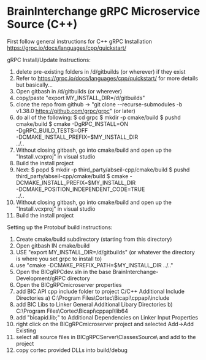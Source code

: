 # BrainInterchange gRPC Microservice Source (C++)

First follow general instructions for C++ gRPC Installation
https://grpc.io/docs/languages/cpp/quickstart/

gRPC Install/Update Instructions:
1) delete pre-existing folders in /d/gitbuilds (or wherever) if they exist
2) Refer to https://grpc.io/docs/languages/cpp/quickstart/ for more details but basically...
3) Open gitbash in /d/gitbuilds (or wherever)
4) copy/paste "export MY_INSTALL_DIR=/d/gitbuilds"
5) clone the repo from github -> "git clone --recurse-submodules -b v1.38.0 https://github.com/grpc/grpc" (or later)
6) do all of the following:
	$ cd grpc
	$ mkdir -p cmake/build
	$ pushd cmake/build
	$ cmake -DgRPC_INSTALL=ON \
      		-DgRPC_BUILD_TESTS=OFF \
      		-DCMAKE_INSTALL_PREFIX=$MY_INSTALL_DIR \
      		../..
7) Without closing gitbash, go into cmake/build and open up the "Install.vcxproj" in visual studio
8) Build the install project
9) Next:
	$ popd
	$ mkdir -p third_party/abseil-cpp/cmake/build
	$ pushd third_party/abseil-cpp/cmake/build
	$ cmake -DCMAKE_INSTALL_PREFIX=$MY_INSTALL_DIR \
      		-DCMAKE_POSITION_INDEPENDENT_CODE=TRUE \
      		../..
10) Without closing gitbash, go into cmake/build and open up the "Install.vcxproj" in visual studio
11) Build the install project

Setting up the Protobuf build instructions:
1) Create cmake/build subdirectory (starting from this directory)
2) Open gitbash IN cmake/build
3) USE "export MY_INSTALL_DIR=/d/gitbuilds" (or whatever the directory is where you set grpc to install to)
4) use "cmake -DCMAKE_PREFIX_PATH=$MY_INSTALL_DIR ../.."
5) Open the BICgRPCdev.sln in the base BrainInterchange-Development/gRPC directory
6) Open the BICgRPCmicroserver properties
7) add BIC API cpp include folder to project C/C++ Additional Include Directories
	a) C:\Program Files\Cortec\Bicapi\cppapi\include
8) add BIC Libs to Linker General Additional Libary Directories
	b) C:\Program Files\Cortec\Bicapi\cppapi\lib64
9) add "bicapid.lib;" to Additional Dependencies on Linker Input Properties
10) right click on the BICgRPCmicroserver project and selected Add->Add Existing
11) select all source files in BICgRPCServer\ClassesSource\ and add to the project
11) copy cortec provided DLLs into build/debug